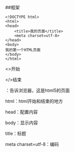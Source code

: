 ##框架
```
<!DOCTYPE html>
<html>
<head>
	<title>我的页面</title>
	<meta charset=utf-8>
</head>
<body>
我的第一个HTML页面
</body>
</html>
```
<>开始

</>结束

<!DOCTYPE html>：告诉浏览器，这是html5的页面

html：html开始和结束的地方

head：配置内容

body：显示内容

title：标题

meta charset=utf-8：编码
